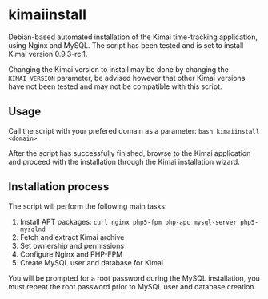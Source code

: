 kimaiinstall
============
Debian-based automated installation of the Kimai time-tracking application, using Nginx and MySQL.
The script has been tested and is set to install Kimai version 0.9.3-rc.1.

Changing the Kimai version to install may be done by changing the `KIMAI_VERSION` parameter, be advised however that other Kimai versions have not been tested and may not be compatible with this script.

Usage
--------------
Call the script with your prefered domain as a parameter: `bash kimaiinstall <domain>`

After the script has successfully finished, browse to the Kimai application and proceed with the installation through the Kimai installation wizard.

Installation process
--------------
The script will perform the following main tasks:

1. Install APT packages: `curl nginx php5-fpm php-apc mysql-server php5-mysqlnd`
2. Fetch and extract Kimai archive
3. Set ownership and permissions
4. Configure Nginx and PHP-FPM
5. Create MySQL user and database for Kimai

You will be prompted for a root password during the MySQL installation, you must repeat the root password prior to MySQL user and database creation.
